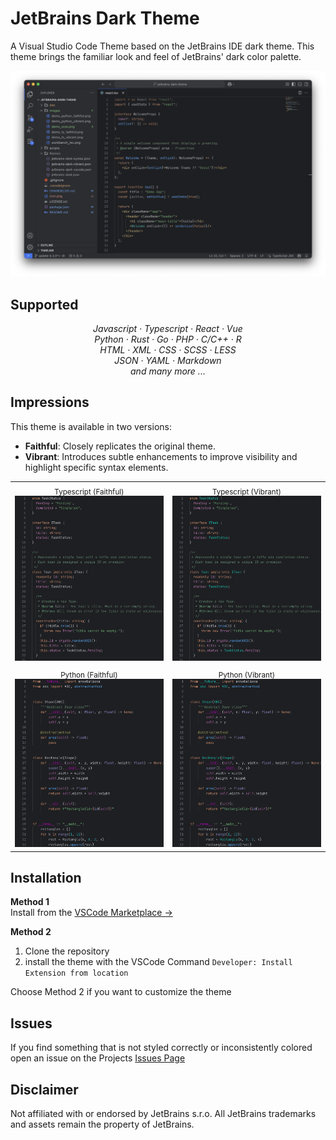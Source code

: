 # JetBrains Dark Theme

A Visual Studio Code Theme based on the JetBrains IDE dark theme. This theme brings the familiar look and feel of JetBrains' dark color palette.

![screenshot](https://raw.githubusercontent.com/eliasndm/jetbrains-dark-theme/main/images/workbench_tsx.png)


## Supported

<p align="center">
    <i>Javascript · Typescript · React · Vue</i><br>
    <i>Python · Rust · Go · PHP · C/C++ · R</i><br>
    <i>HTML · XML · CSS · SCSS · LESS</i><br>
    <i>JSON · YAML · Markdown</i><br>
    <i>and many more ...</i>
</p>

## Impressions
This theme is available in two versions:
* **Faithful**: Closely replicates the original theme.
* **Vibrant**: Introduces subtle enhancements to improve visibility and highlight specific syntax elements.

<table align="center" cellspacing="0" cellpadding="0" style="border-collapse: collapse;">
  <tr>
    <td align="center">
      <sub>Typescript (Faithful)</sub><br>
      <img src="https://raw.githubusercontent.com/eliasndm/jetbrains-dark-theme/main/images/demo_ts_faithful.png" width="100%">
    </td>
    <td align="center">
      <sub>Typescript (Vibrant)</sub><br>
      <img src="https://raw.githubusercontent.com/eliasndm/jetbrains-dark-theme/main/images/demo_ts_vibrant.png" width="100%">
    </td>
  </tr>
    <td align="center">
      <sub>Python (Faithful)</sub><br>
      <img src="https://raw.githubusercontent.com/eliasndm/jetbrains-dark-theme/main/images/demo_python_faithful.png" width="100%">
    </td>
    <td align="center">
      <sub>Python (Vibrant)</sub><br>
      <img src="https://raw.githubusercontent.com/eliasndm/jetbrains-dark-theme/main/images/demo_python_vibrant.png" width="100%">
    </td>
  </tr>
</table>

## Installation

**Method 1**  
Install from the [VSCode Marketplace →](https://marketplace.visualstudio.com/items?itemName=EliasND.jetbrains-dark)

**Method 2**  
1. Clone the repository
2. install the theme with the VSCode Command `Developer: Install Extension from location`

Choose Method 2 if you want to customize the theme

## Issues
If you find something that is not styled correctly or inconsistently colored open an issue on the Projects [Issues Page](https://github.com/eliasndm/jetbrains-dark-theme/issues)

## Disclaimer

Not affiliated with or endorsed by JetBrains s.r.o. All JetBrains trademarks and assets remain the property of JetBrains.